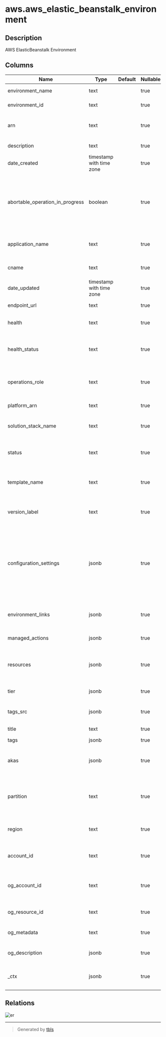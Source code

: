 # aws.aws_elastic_beanstalk_environment

## Description

AWS ElasticBeanstalk Environment

## Columns

| Name | Type | Default | Nullable | Children | Parents | Comment |
| ---- | ---- | ------- | -------- | -------- | ------- | ------- |
| environment_name | text |  | true |  |  | The name of this environment. |
| environment_id | text |  | true |  |  | The ID of this environment. |
| arn | text |  | true |  |  | The environment's Amazon Resource Name (ARN). |
| description | text |  | true |  |  | Describes this environment. |
| date_created | timestamp with time zone |  | true |  |  | The creation date for this environment. |
| abortable_operation_in_progress | boolean |  | true |  |  | Indicates if there is an in-progress environment configuration update or application version deployment that you can cancel. |
| application_name | text |  | true |  |  | The name of the application associated with this environment. |
| cname | text |  | true |  |  | The URL to the CNAME for this environment. |
| date_updated | timestamp with time zone |  | true |  |  | The last modified date for this environment. |
| endpoint_url | text |  | true |  |  | The URL to the LoadBalancer. |
| health | text |  | true |  |  | The health status of the environment. |
| health_status | text |  | true |  |  | Returns the health status of the application running in your environment. |
| operations_role | text |  | true |  |  | The Amazon Resource Name (ARN) of the environment's operations role. |
| platform_arn | text |  | true |  |  | The ARN of the platform version. |
| solution_stack_name | text |  | true |  |  | The name of the SolutionStack deployed with this environment. |
| status | text |  | true |  |  | The current operational status of the environment. |
| template_name | text |  | true |  |  | The name of the configuration template used to originally launch this environment. |
| version_label | text |  | true |  |  | The application version deployed in this environment. |
| configuration_settings | jsonb |  | true |  |  | Returns a description of the settings for the specified configuration set, that is, either a configuration template or the configuration set associated with a running environment. |
| environment_links | jsonb |  | true |  |  | A list of links to other environments in the same group. |
| managed_actions | jsonb |  | true |  |  | A list of upcoming and in-progress managed actions. |
| resources | jsonb |  | true |  |  | The description of the AWS resources used by this environment. |
| tier | jsonb |  | true |  |  | Describes the current tier of this environment. |
| tags_src | jsonb |  | true |  |  | A list of tags assigned to the Repository |
| title | text |  | true |  |  | Title of the resource. |
| tags | jsonb |  | true |  |  |  |
| akas | jsonb |  | true |  |  | Array of globally unique identifier strings (also known as) for the resource. |
| partition | text |  | true |  |  | The AWS partition in which the resource is located (aws, aws-cn, or aws-us-gov). |
| region | text |  | true |  |  | The AWS Region in which the resource is located. |
| account_id | text |  | true |  |  | The AWS Account ID in which the resource is located. |
| og_account_id | text |  | true |  |  | The Platform Account ID in which the resource is located. |
| og_resource_id | text |  | true |  |  | The unique ID of the resource in opengovernance. |
| og_metadata | text |  | true |  |  | Platform Metadata of the AWS resource. |
| og_description | jsonb |  | true |  |  | The full model description of the resource |
| _ctx | jsonb |  | true |  |  | Steampipe context in JSON form, e.g. connection_name. |

## Relations

![er](aws.aws_elastic_beanstalk_environment.svg)

---

> Generated by [tbls](https://github.com/k1LoW/tbls)
